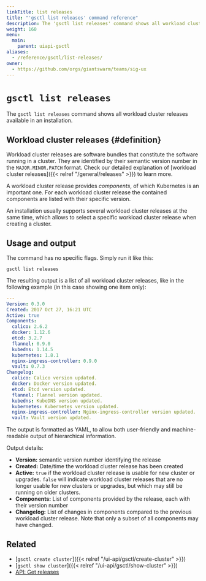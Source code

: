 ```yaml
---
linkTitle: list releases
title: "'gsctl list releases' command reference"
description: The 'gsctl list releases' command shows all workload cluster releases available in an installation.
weight: 160
menu:
  main:
    parent: uiapi-gsctl
aliases:
  - /reference/gsctl/list-releases/
owner:
  - https://github.com/orgs/giantswarm/teams/sig-ux
---
```


# `gsctl list releases`

The `gsctl list releases` command shows all workload cluster releases available in an installation.

## Workload cluster releases {#definition}

Workload cluster releases are software bundles that constitute the software running in a cluster.
They are identified by their semantic version number in the `MAJOR.MINOR.PATCH` format.
Check our detailed explanation of [workload cluster releases]({{< relref "/general/releases" >}}) to learn more.

A workload cluster release provides _components_, of which Kubernetes is an important one.
For each workload cluster release the contained components are listed with their specific
version.

An installation usually supports several workload cluster releases at the same time, which allows
to select a specific workload cluster release when creating a cluster.

## Usage and output

The command has no specific flags. Simply run it like this:

```nohighlight
gsctl list releases
```

The resulting output is a list of all workload cluster releases, like in the following example
(in this case showing one item only):

```yaml
---
Version: 0.3.0
Created: 2017 Oct 27, 16:21 UTC
Active: true
Components:
  calico: 2.6.2
  docker: 1.12.6
  etcd: 3.2.7
  flannel: 0.9.0
  kubedns: 1.14.5
  kubernetes: 1.8.1
  nginx-ingress-controller: 0.9.0
  vault: 0.7.3
Changelog:
  calico: Calico version updated.
  docker: Docker version updated.
  etcd: Etcd version updated.
  flannel: Flannel version updated.
  kubedns: KubeDNS version updated.
  kubernetes: Kubernetes version updated.
  nginx-ingress-controller: Nginx-ingress-controller version updated.
  vault: Vault version updated.
```

The output is formatted as YAML, to allow both user-friendly and
machine-readable output of hierarchical information.

Output details:

- **Version:** semantic version number identifying the release
- **Created:** Date/time the workload cluster release has been created
- **Active:** `true` if the workload cluster release is usable for new cluster or upgrades.
  `false` will indicate workload cluster releases that are no longer usable for new clusters or
  upgrades, but which may still be running on older clusters.
- **Components:** List of components provided by the release, each with their
  version number
- **Changelog:** List of changes in components compared to the previous
  workload cluster release. Note that only a subset of all components may have changed.

## Related

- [`gsctl create cluster`]({{< relref "/ui-api/gsctl/create-cluster" >}})
- [`gsctl show cluster`]({{< relref "/ui-api/gsctl/show-cluster" >}})
- [API: Get releases](/api/#operation/getReleases)
